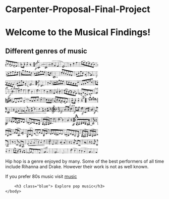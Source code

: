 # Carpenter-Proposal-Final-Project
<!DOCTYPE html>

<html lang="en">
    <head>
        <title>
            Hello!
        </title>
    <link rel="stylesheet" type="text/css" href="https://MaureenC20.github.io/style.css"> 
    </head>
    <body class="background backgroundimage">
        <h1 class="title orange"> Welcome to the Musical Findings! </h1>
        <h2 class="green"> Different genres of music</h2>
        <img src="Musical Notes.jpeg" alt="Musical notes">
        <p> Hip hop is a genre enjoyed by many. Some of the best performers of all time include Rihanna and Drake.
            However their work is not as well known.</p>
        <p> If you prefer 80s music visit <a href="https://www.youtube.com/watch?v=dQw4w9WgXcQ>80s">music</a>
            
        <h3 class="blue"> Explore pop music</h3>
    </body>
</html>
